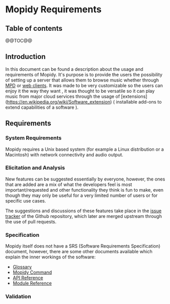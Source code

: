 # Mopidy Requirements

## Table of contents
@@TOC@@

## Introduction

In this document can be found a description about the usage and requirements of Mopidy. It's purpose is to provide the users the possibility of setting up a server that allows them to browse music whether through [MPD](http://www.musicpd.org) or [web clients](https://docs.mopidy.com/en/latest/ext/web/#ext-web). It was made to be very customizable so the users can enjoy it the way they want , it was thought to be versatile so it can play music from major cloud services through the usage of [extensions] (https://en.wikipedia.org/wiki/Software_extension) ( installable add-ons to extend capabilities of a software ). 


## Requirements

### System Requirements

Mopidy requires a Unix based system (for example a Linux distribution or a Macintosh) with network connectivity and audio output.

### Elicitation and Analysis

New features can be suggested essentially by everyone, however, the ones that are added are a mix of what the developers feel is most important/requested and other functionality they think is fun to make, even though they may only be useful for a very limited number of users or for specific use cases.

The suggestions and discussions of these features take place in the [issue tracker](https://github.com/mopidy/mopidy/issues) of the Github repository, which later are merged upstream through the use of pull requests.

### Specification

Mopidy itself does not have a SRS (Software Requirements Specification) document, however, there are some other documents available which explain the inner workings of the software:
* [Glossary](https://mopidy.readthedocs.org/en/latest/glossary/)
* [Mopidy Command](https://mopidy.readthedocs.org/en/latest/command/)
* [API Reference](https://mopidy.readthedocs.org/en/latest/api/)
* [Module Reference](https://mopidy.readthedocs.org/en/latest/modules/)

### Validation
